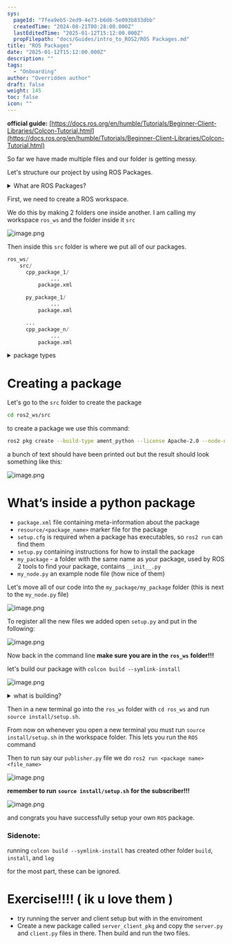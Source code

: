 ```yaml
---
sys:
  pageId: "7fea9eb5-2ed9-4e73-b6d6-5e093b833dbb"
  createdTime: "2024-08-21T00:28:00.000Z"
  lastEditedTime: "2025-01-12T15:12:00.000Z"
  propFilepath: "docs/Guides/intro_to_ROS2/ROS Packages.md"
title: "ROS Packages"
date: "2025-01-12T15:12:00.000Z"
description: ""
tags:
  - "Onboarding"
author: "Overridden author"
draft: false
weight: 145
toc: false
icon: ""
---
```


**official guide:** [https://docs.ros.org/en/humble/Tutorials/Beginner-Client-Libraries/Colcon-Tutorial.html](https://docs.ros.org/en/humble/Tutorials/Beginner-Client-Libraries/Colcon-Tutorial.html)

So far we have made multiple files and our folder is getting messy.

Let's structure our project by using ROS Packages.

<details>

<summary>What are ROS Packages?</summary>

ROS Packages are, as the name implies, packages of code that are highly sharable between ROS developers.

They consist of a folder, `package.xml` file, and source code

```python
      cpp_package_1/
		      ... imagine much code files here ..
          package.xml
```

</details>

First, we need to create a ROS workspace.

We do this by making 2 folders one inside another. I am calling my workspace `ros_ws` and the folder inside it `src`

![image.png](https://prod-files-secure.s3.us-west-2.amazonaws.com/d518164a-d88e-44d1-a4ee-3adb3bd8bce0/70706947-fd18-4537-a67b-e12946812d31/image.png?X-Amz-Algorithm=AWS4-HMAC-SHA256&X-Amz-Content-Sha256=UNSIGNED-PAYLOAD&X-Amz-Credential=ASIAZI2LB4666DBJ76YV%2F20250508%2Fus-west-2%2Fs3%2Faws4_request&X-Amz-Date=20250508T140847Z&X-Amz-Expires=3600&X-Amz-Security-Token=IQoJb3JpZ2luX2VjEM7%2F%2F%2F%2F%2F%2F%2F%2F%2F%2FwEaCXVzLXdlc3QtMiJIMEYCIQCA2fKAjqOy7rwQzmpg5NiMEIW6r8hY9%2FzLLm9qzxEN6QIhAJ4JK1sP2x%2FK9BiEKtozm9m7Mw1vGuHBEBpBQYksoRIKKv8DCHcQABoMNjM3NDIzMTgzODA1IgzBzLaMJZ7j25kXKS4q3AOkaxcK%2BwwFsONHA0%2BPA6IaDut47C43VwAbgyuaSUzzAyVnCUjrk4jWIAWgAYui%2FF51mX6rgRa4fLZQ86ZLQoq2dVlmmAD6lhqxO3VxYIGUOOZFmRF1%2Bg0VgW0rPGBSurvC31kwC7IjSRG%2B%2ByBOWaDvxJkDenAsDQJqRtInbHMsfA9lpDRac8GBArNNT38VC9liobFOKNf1zeMHpvIxzbjqQ79msXYttg6GuDnd1dW18g6CDU9E7SAAihLDPCYC2y%2BPocohgIk3khTxuDg0UUo6qUxqOo8FpxDXl9KdxjU0ZBh0Tew40v2Hbb%2F6wusGEuyulrTqRAlzTtfW3dj89gf8pZ%2B1AWLCDs0LR8aolzQx%2FhBDIxfNTTmmeNqxChfs5kDKCaMALWTMH52gWz4CL8vemjFJjgy8QaQzrd16ZusMXEBmNh%2B1CHApcclCpPYvxb5yyFSeQGHaqY7RE%2FRQwboxrQ9c5%2FXmDA64HEck3zw0MQiTrWL%2FOxJzjXTTUljgl5zEZclEqMrkIO4kcrrwruwyhBvM7JHaSalDiHXcBo66jVAn9Lprl60RtwDoGiaWxXVUDlzlHxIfy3eOvu1cWl%2FYq3IM3B6dn76EU6ACqARgMDAqEH5s9pdYxvg9WzD45PLABjqkAe6%2FnFWLObLUTnDdGGoAii%2FelkNHr7q58tTBkgCPDp4cIddINn1NIWErJxyiI3zbiducDJbe0DUiRUTXa%2BVfPtIZvaK1vDh86zjegLrngqhMM%2BOTLtvHELUu8v0KqJhqVs3QYK9Ztr4meVPkzQ2sCB%2BFsxxdLeNOVo3UOMozFcHlBjcl0A%2BcxodSP4PDvBIGZnrDVckY10RWh0pY8Na1YA4CIDO8&X-Amz-Signature=8c1566d2373df4b380e6531b87be5ab3cf205e56de3c3a1ae083bdc12352a16e&X-Amz-SignedHeaders=host&x-id=GetObject)

Then inside this `src` folder is where we put all of our packages.

```python
ros_ws/
    src/
      cpp_package_1/
		      ...
          package.xml

      py_package_1/
		      ...
          package.xml

      ...
      cpp_package_n/
		      ...
          package.xml

```

<details>

<summary>package types</summary>

packages can be either `C++` or python.

the intern file structure is different for each but for this guide we will stick to creating python packages

</details>

# Creating a package

Let's go to the `src` folder to create the package

```bash
cd ros2_ws/src
```

to create a package we use this command:

```bash
ros2 pkg create --build-type ament_python --license Apache-2.0 --node-name my_node my_package
```

a bunch of text should have been printed out but the result should look something like this:

![image.png](https://prod-files-secure.s3.us-west-2.amazonaws.com/d518164a-d88e-44d1-a4ee-3adb3bd8bce0/e6cf1e3f-8512-4a3e-b131-079f800bf3e8/image.png?X-Amz-Algorithm=AWS4-HMAC-SHA256&X-Amz-Content-Sha256=UNSIGNED-PAYLOAD&X-Amz-Credential=ASIAZI2LB4666DBJ76YV%2F20250508%2Fus-west-2%2Fs3%2Faws4_request&X-Amz-Date=20250508T140847Z&X-Amz-Expires=3600&X-Amz-Security-Token=IQoJb3JpZ2luX2VjEM7%2F%2F%2F%2F%2F%2F%2F%2F%2F%2FwEaCXVzLXdlc3QtMiJIMEYCIQCA2fKAjqOy7rwQzmpg5NiMEIW6r8hY9%2FzLLm9qzxEN6QIhAJ4JK1sP2x%2FK9BiEKtozm9m7Mw1vGuHBEBpBQYksoRIKKv8DCHcQABoMNjM3NDIzMTgzODA1IgzBzLaMJZ7j25kXKS4q3AOkaxcK%2BwwFsONHA0%2BPA6IaDut47C43VwAbgyuaSUzzAyVnCUjrk4jWIAWgAYui%2FF51mX6rgRa4fLZQ86ZLQoq2dVlmmAD6lhqxO3VxYIGUOOZFmRF1%2Bg0VgW0rPGBSurvC31kwC7IjSRG%2B%2ByBOWaDvxJkDenAsDQJqRtInbHMsfA9lpDRac8GBArNNT38VC9liobFOKNf1zeMHpvIxzbjqQ79msXYttg6GuDnd1dW18g6CDU9E7SAAihLDPCYC2y%2BPocohgIk3khTxuDg0UUo6qUxqOo8FpxDXl9KdxjU0ZBh0Tew40v2Hbb%2F6wusGEuyulrTqRAlzTtfW3dj89gf8pZ%2B1AWLCDs0LR8aolzQx%2FhBDIxfNTTmmeNqxChfs5kDKCaMALWTMH52gWz4CL8vemjFJjgy8QaQzrd16ZusMXEBmNh%2B1CHApcclCpPYvxb5yyFSeQGHaqY7RE%2FRQwboxrQ9c5%2FXmDA64HEck3zw0MQiTrWL%2FOxJzjXTTUljgl5zEZclEqMrkIO4kcrrwruwyhBvM7JHaSalDiHXcBo66jVAn9Lprl60RtwDoGiaWxXVUDlzlHxIfy3eOvu1cWl%2FYq3IM3B6dn76EU6ACqARgMDAqEH5s9pdYxvg9WzD45PLABjqkAe6%2FnFWLObLUTnDdGGoAii%2FelkNHr7q58tTBkgCPDp4cIddINn1NIWErJxyiI3zbiducDJbe0DUiRUTXa%2BVfPtIZvaK1vDh86zjegLrngqhMM%2BOTLtvHELUu8v0KqJhqVs3QYK9Ztr4meVPkzQ2sCB%2BFsxxdLeNOVo3UOMozFcHlBjcl0A%2BcxodSP4PDvBIGZnrDVckY10RWh0pY8Na1YA4CIDO8&X-Amz-Signature=98db4b99c03798ec5c095743920132ce91e71e03ef5c88cd15e35ef8b7c41b21&X-Amz-SignedHeaders=host&x-id=GetObject)

# What’s inside a python package

- `package.xml` file containing meta-information about the package
- `resource/<package_name>` marker file for the package
- `setup.cfg` is required when a package has executables, so `ros2 run` can find them
- `setup.py` containing instructions for how to install the package
- `my_package` - a folder with the same name as your package, used by ROS 2 tools to find your package, contains `__init__.py`
- `my_node.py` an example node file (how nice of them)

Let's move all of our code into the `my_package/my_package` folder (this is next to the `my_node.py` file)

![image.png](https://prod-files-secure.s3.us-west-2.amazonaws.com/d518164a-d88e-44d1-a4ee-3adb3bd8bce0/9ce58f11-0da9-4d3e-b86d-506a9685d378/image.png?X-Amz-Algorithm=AWS4-HMAC-SHA256&X-Amz-Content-Sha256=UNSIGNED-PAYLOAD&X-Amz-Credential=ASIAZI2LB4666DBJ76YV%2F20250508%2Fus-west-2%2Fs3%2Faws4_request&X-Amz-Date=20250508T140847Z&X-Amz-Expires=3600&X-Amz-Security-Token=IQoJb3JpZ2luX2VjEM7%2F%2F%2F%2F%2F%2F%2F%2F%2F%2FwEaCXVzLXdlc3QtMiJIMEYCIQCA2fKAjqOy7rwQzmpg5NiMEIW6r8hY9%2FzLLm9qzxEN6QIhAJ4JK1sP2x%2FK9BiEKtozm9m7Mw1vGuHBEBpBQYksoRIKKv8DCHcQABoMNjM3NDIzMTgzODA1IgzBzLaMJZ7j25kXKS4q3AOkaxcK%2BwwFsONHA0%2BPA6IaDut47C43VwAbgyuaSUzzAyVnCUjrk4jWIAWgAYui%2FF51mX6rgRa4fLZQ86ZLQoq2dVlmmAD6lhqxO3VxYIGUOOZFmRF1%2Bg0VgW0rPGBSurvC31kwC7IjSRG%2B%2ByBOWaDvxJkDenAsDQJqRtInbHMsfA9lpDRac8GBArNNT38VC9liobFOKNf1zeMHpvIxzbjqQ79msXYttg6GuDnd1dW18g6CDU9E7SAAihLDPCYC2y%2BPocohgIk3khTxuDg0UUo6qUxqOo8FpxDXl9KdxjU0ZBh0Tew40v2Hbb%2F6wusGEuyulrTqRAlzTtfW3dj89gf8pZ%2B1AWLCDs0LR8aolzQx%2FhBDIxfNTTmmeNqxChfs5kDKCaMALWTMH52gWz4CL8vemjFJjgy8QaQzrd16ZusMXEBmNh%2B1CHApcclCpPYvxb5yyFSeQGHaqY7RE%2FRQwboxrQ9c5%2FXmDA64HEck3zw0MQiTrWL%2FOxJzjXTTUljgl5zEZclEqMrkIO4kcrrwruwyhBvM7JHaSalDiHXcBo66jVAn9Lprl60RtwDoGiaWxXVUDlzlHxIfy3eOvu1cWl%2FYq3IM3B6dn76EU6ACqARgMDAqEH5s9pdYxvg9WzD45PLABjqkAe6%2FnFWLObLUTnDdGGoAii%2FelkNHr7q58tTBkgCPDp4cIddINn1NIWErJxyiI3zbiducDJbe0DUiRUTXa%2BVfPtIZvaK1vDh86zjegLrngqhMM%2BOTLtvHELUu8v0KqJhqVs3QYK9Ztr4meVPkzQ2sCB%2BFsxxdLeNOVo3UOMozFcHlBjcl0A%2BcxodSP4PDvBIGZnrDVckY10RWh0pY8Na1YA4CIDO8&X-Amz-Signature=6e255e36822894abcbd37648b383929e93c5f76df12aa4efbdc0241441651c78&X-Amz-SignedHeaders=host&x-id=GetObject)

To register all the new files we added open `setup.py` and put in the following:

![image.png](https://prod-files-secure.s3.us-west-2.amazonaws.com/d518164a-d88e-44d1-a4ee-3adb3bd8bce0/1cd7c262-4cae-4496-9d75-c178537d24a2/image.png?X-Amz-Algorithm=AWS4-HMAC-SHA256&X-Amz-Content-Sha256=UNSIGNED-PAYLOAD&X-Amz-Credential=ASIAZI2LB4666DBJ76YV%2F20250508%2Fus-west-2%2Fs3%2Faws4_request&X-Amz-Date=20250508T140847Z&X-Amz-Expires=3600&X-Amz-Security-Token=IQoJb3JpZ2luX2VjEM7%2F%2F%2F%2F%2F%2F%2F%2F%2F%2FwEaCXVzLXdlc3QtMiJIMEYCIQCA2fKAjqOy7rwQzmpg5NiMEIW6r8hY9%2FzLLm9qzxEN6QIhAJ4JK1sP2x%2FK9BiEKtozm9m7Mw1vGuHBEBpBQYksoRIKKv8DCHcQABoMNjM3NDIzMTgzODA1IgzBzLaMJZ7j25kXKS4q3AOkaxcK%2BwwFsONHA0%2BPA6IaDut47C43VwAbgyuaSUzzAyVnCUjrk4jWIAWgAYui%2FF51mX6rgRa4fLZQ86ZLQoq2dVlmmAD6lhqxO3VxYIGUOOZFmRF1%2Bg0VgW0rPGBSurvC31kwC7IjSRG%2B%2ByBOWaDvxJkDenAsDQJqRtInbHMsfA9lpDRac8GBArNNT38VC9liobFOKNf1zeMHpvIxzbjqQ79msXYttg6GuDnd1dW18g6CDU9E7SAAihLDPCYC2y%2BPocohgIk3khTxuDg0UUo6qUxqOo8FpxDXl9KdxjU0ZBh0Tew40v2Hbb%2F6wusGEuyulrTqRAlzTtfW3dj89gf8pZ%2B1AWLCDs0LR8aolzQx%2FhBDIxfNTTmmeNqxChfs5kDKCaMALWTMH52gWz4CL8vemjFJjgy8QaQzrd16ZusMXEBmNh%2B1CHApcclCpPYvxb5yyFSeQGHaqY7RE%2FRQwboxrQ9c5%2FXmDA64HEck3zw0MQiTrWL%2FOxJzjXTTUljgl5zEZclEqMrkIO4kcrrwruwyhBvM7JHaSalDiHXcBo66jVAn9Lprl60RtwDoGiaWxXVUDlzlHxIfy3eOvu1cWl%2FYq3IM3B6dn76EU6ACqARgMDAqEH5s9pdYxvg9WzD45PLABjqkAe6%2FnFWLObLUTnDdGGoAii%2FelkNHr7q58tTBkgCPDp4cIddINn1NIWErJxyiI3zbiducDJbe0DUiRUTXa%2BVfPtIZvaK1vDh86zjegLrngqhMM%2BOTLtvHELUu8v0KqJhqVs3QYK9Ztr4meVPkzQ2sCB%2BFsxxdLeNOVo3UOMozFcHlBjcl0A%2BcxodSP4PDvBIGZnrDVckY10RWh0pY8Na1YA4CIDO8&X-Amz-Signature=d83cfa5360ecd4ceb763b573f60d3c23494a0ec5b07c81ed87f971ffe1db2a93&X-Amz-SignedHeaders=host&x-id=GetObject)

Now back in the command line **make sure you are in the** **`ros_ws`** **folder!!!**

let's build our package with `colcon build --symlink-install`

![image.png](https://prod-files-secure.s3.us-west-2.amazonaws.com/d518164a-d88e-44d1-a4ee-3adb3bd8bce0/2f2a0d27-b173-48fd-b189-5f5c0ce65619/image.png?X-Amz-Algorithm=AWS4-HMAC-SHA256&X-Amz-Content-Sha256=UNSIGNED-PAYLOAD&X-Amz-Credential=ASIAZI2LB4666DBJ76YV%2F20250508%2Fus-west-2%2Fs3%2Faws4_request&X-Amz-Date=20250508T140847Z&X-Amz-Expires=3600&X-Amz-Security-Token=IQoJb3JpZ2luX2VjEM7%2F%2F%2F%2F%2F%2F%2F%2F%2F%2FwEaCXVzLXdlc3QtMiJIMEYCIQCA2fKAjqOy7rwQzmpg5NiMEIW6r8hY9%2FzLLm9qzxEN6QIhAJ4JK1sP2x%2FK9BiEKtozm9m7Mw1vGuHBEBpBQYksoRIKKv8DCHcQABoMNjM3NDIzMTgzODA1IgzBzLaMJZ7j25kXKS4q3AOkaxcK%2BwwFsONHA0%2BPA6IaDut47C43VwAbgyuaSUzzAyVnCUjrk4jWIAWgAYui%2FF51mX6rgRa4fLZQ86ZLQoq2dVlmmAD6lhqxO3VxYIGUOOZFmRF1%2Bg0VgW0rPGBSurvC31kwC7IjSRG%2B%2ByBOWaDvxJkDenAsDQJqRtInbHMsfA9lpDRac8GBArNNT38VC9liobFOKNf1zeMHpvIxzbjqQ79msXYttg6GuDnd1dW18g6CDU9E7SAAihLDPCYC2y%2BPocohgIk3khTxuDg0UUo6qUxqOo8FpxDXl9KdxjU0ZBh0Tew40v2Hbb%2F6wusGEuyulrTqRAlzTtfW3dj89gf8pZ%2B1AWLCDs0LR8aolzQx%2FhBDIxfNTTmmeNqxChfs5kDKCaMALWTMH52gWz4CL8vemjFJjgy8QaQzrd16ZusMXEBmNh%2B1CHApcclCpPYvxb5yyFSeQGHaqY7RE%2FRQwboxrQ9c5%2FXmDA64HEck3zw0MQiTrWL%2FOxJzjXTTUljgl5zEZclEqMrkIO4kcrrwruwyhBvM7JHaSalDiHXcBo66jVAn9Lprl60RtwDoGiaWxXVUDlzlHxIfy3eOvu1cWl%2FYq3IM3B6dn76EU6ACqARgMDAqEH5s9pdYxvg9WzD45PLABjqkAe6%2FnFWLObLUTnDdGGoAii%2FelkNHr7q58tTBkgCPDp4cIddINn1NIWErJxyiI3zbiducDJbe0DUiRUTXa%2BVfPtIZvaK1vDh86zjegLrngqhMM%2BOTLtvHELUu8v0KqJhqVs3QYK9Ztr4meVPkzQ2sCB%2BFsxxdLeNOVo3UOMozFcHlBjcl0A%2BcxodSP4PDvBIGZnrDVckY10RWh0pY8Na1YA4CIDO8&X-Amz-Signature=5d1e9f700702464fff3e5de4c001c47ec3f45769fbe9b9648c9274f4e3b7e959&X-Amz-SignedHeaders=host&x-id=GetObject)

<details>

<summary>what is building?</summary>

if you are a CS major at Rose-Hulman you will learn the answer to this in CSSE132

but TLDR; is it combines all the code files into one program that can be run easily 

</details>

Then in a new terminal go into the `ros_ws` folder with `cd ros_ws` and run `source install/setup.sh`. 

From now on whenever you open a new terminal you must run `source install/setup.sh` in the workspace folder. This lets you run the `ROS` command

Then to run say our `publisher.py` file we do `ros2 run <package name> <file_name>`

![image.png](https://prod-files-secure.s3.us-west-2.amazonaws.com/d518164a-d88e-44d1-a4ee-3adb3bd8bce0/4f4b1219-3a44-4632-aa0a-ce3471699f59/image.png?X-Amz-Algorithm=AWS4-HMAC-SHA256&X-Amz-Content-Sha256=UNSIGNED-PAYLOAD&X-Amz-Credential=ASIAZI2LB4666DBJ76YV%2F20250508%2Fus-west-2%2Fs3%2Faws4_request&X-Amz-Date=20250508T140847Z&X-Amz-Expires=3600&X-Amz-Security-Token=IQoJb3JpZ2luX2VjEM7%2F%2F%2F%2F%2F%2F%2F%2F%2F%2FwEaCXVzLXdlc3QtMiJIMEYCIQCA2fKAjqOy7rwQzmpg5NiMEIW6r8hY9%2FzLLm9qzxEN6QIhAJ4JK1sP2x%2FK9BiEKtozm9m7Mw1vGuHBEBpBQYksoRIKKv8DCHcQABoMNjM3NDIzMTgzODA1IgzBzLaMJZ7j25kXKS4q3AOkaxcK%2BwwFsONHA0%2BPA6IaDut47C43VwAbgyuaSUzzAyVnCUjrk4jWIAWgAYui%2FF51mX6rgRa4fLZQ86ZLQoq2dVlmmAD6lhqxO3VxYIGUOOZFmRF1%2Bg0VgW0rPGBSurvC31kwC7IjSRG%2B%2ByBOWaDvxJkDenAsDQJqRtInbHMsfA9lpDRac8GBArNNT38VC9liobFOKNf1zeMHpvIxzbjqQ79msXYttg6GuDnd1dW18g6CDU9E7SAAihLDPCYC2y%2BPocohgIk3khTxuDg0UUo6qUxqOo8FpxDXl9KdxjU0ZBh0Tew40v2Hbb%2F6wusGEuyulrTqRAlzTtfW3dj89gf8pZ%2B1AWLCDs0LR8aolzQx%2FhBDIxfNTTmmeNqxChfs5kDKCaMALWTMH52gWz4CL8vemjFJjgy8QaQzrd16ZusMXEBmNh%2B1CHApcclCpPYvxb5yyFSeQGHaqY7RE%2FRQwboxrQ9c5%2FXmDA64HEck3zw0MQiTrWL%2FOxJzjXTTUljgl5zEZclEqMrkIO4kcrrwruwyhBvM7JHaSalDiHXcBo66jVAn9Lprl60RtwDoGiaWxXVUDlzlHxIfy3eOvu1cWl%2FYq3IM3B6dn76EU6ACqARgMDAqEH5s9pdYxvg9WzD45PLABjqkAe6%2FnFWLObLUTnDdGGoAii%2FelkNHr7q58tTBkgCPDp4cIddINn1NIWErJxyiI3zbiducDJbe0DUiRUTXa%2BVfPtIZvaK1vDh86zjegLrngqhMM%2BOTLtvHELUu8v0KqJhqVs3QYK9Ztr4meVPkzQ2sCB%2BFsxxdLeNOVo3UOMozFcHlBjcl0A%2BcxodSP4PDvBIGZnrDVckY10RWh0pY8Na1YA4CIDO8&X-Amz-Signature=d209f96843c3e9a6d88750b7686848c547be6d9b9e565037aed36d57ed6118d5&X-Amz-SignedHeaders=host&x-id=GetObject)

**remember to run** **`source install/setup.sh`** **for the subscriber!!!**

![image.png](https://prod-files-secure.s3.us-west-2.amazonaws.com/d518164a-d88e-44d1-a4ee-3adb3bd8bce0/02121119-dad4-49ec-8356-c956108b4243/image.png?X-Amz-Algorithm=AWS4-HMAC-SHA256&X-Amz-Content-Sha256=UNSIGNED-PAYLOAD&X-Amz-Credential=ASIAZI2LB4666DBJ76YV%2F20250508%2Fus-west-2%2Fs3%2Faws4_request&X-Amz-Date=20250508T140847Z&X-Amz-Expires=3600&X-Amz-Security-Token=IQoJb3JpZ2luX2VjEM7%2F%2F%2F%2F%2F%2F%2F%2F%2F%2FwEaCXVzLXdlc3QtMiJIMEYCIQCA2fKAjqOy7rwQzmpg5NiMEIW6r8hY9%2FzLLm9qzxEN6QIhAJ4JK1sP2x%2FK9BiEKtozm9m7Mw1vGuHBEBpBQYksoRIKKv8DCHcQABoMNjM3NDIzMTgzODA1IgzBzLaMJZ7j25kXKS4q3AOkaxcK%2BwwFsONHA0%2BPA6IaDut47C43VwAbgyuaSUzzAyVnCUjrk4jWIAWgAYui%2FF51mX6rgRa4fLZQ86ZLQoq2dVlmmAD6lhqxO3VxYIGUOOZFmRF1%2Bg0VgW0rPGBSurvC31kwC7IjSRG%2B%2ByBOWaDvxJkDenAsDQJqRtInbHMsfA9lpDRac8GBArNNT38VC9liobFOKNf1zeMHpvIxzbjqQ79msXYttg6GuDnd1dW18g6CDU9E7SAAihLDPCYC2y%2BPocohgIk3khTxuDg0UUo6qUxqOo8FpxDXl9KdxjU0ZBh0Tew40v2Hbb%2F6wusGEuyulrTqRAlzTtfW3dj89gf8pZ%2B1AWLCDs0LR8aolzQx%2FhBDIxfNTTmmeNqxChfs5kDKCaMALWTMH52gWz4CL8vemjFJjgy8QaQzrd16ZusMXEBmNh%2B1CHApcclCpPYvxb5yyFSeQGHaqY7RE%2FRQwboxrQ9c5%2FXmDA64HEck3zw0MQiTrWL%2FOxJzjXTTUljgl5zEZclEqMrkIO4kcrrwruwyhBvM7JHaSalDiHXcBo66jVAn9Lprl60RtwDoGiaWxXVUDlzlHxIfy3eOvu1cWl%2FYq3IM3B6dn76EU6ACqARgMDAqEH5s9pdYxvg9WzD45PLABjqkAe6%2FnFWLObLUTnDdGGoAii%2FelkNHr7q58tTBkgCPDp4cIddINn1NIWErJxyiI3zbiducDJbe0DUiRUTXa%2BVfPtIZvaK1vDh86zjegLrngqhMM%2BOTLtvHELUu8v0KqJhqVs3QYK9Ztr4meVPkzQ2sCB%2BFsxxdLeNOVo3UOMozFcHlBjcl0A%2BcxodSP4PDvBIGZnrDVckY10RWh0pY8Na1YA4CIDO8&X-Amz-Signature=fade4bdc19a276da8bc70abda6949a0d171dc20701b131cd42674dd206a25a2d&X-Amz-SignedHeaders=host&x-id=GetObject)

and congrats you have successfully setup your own `ROS` package.

### Sidenote:

running `colcon build --symlink-install` has created other folder `build`, `install`, and `log`

for the most part, these can be ignored.

# Exercise!!!! ( ik u love them )

- try running the server and client setup but with in the enviroment
- Create a new package called `server_client_pkg` and copy the `server.py` and `client.py` files in there. Then build and run the two files.
